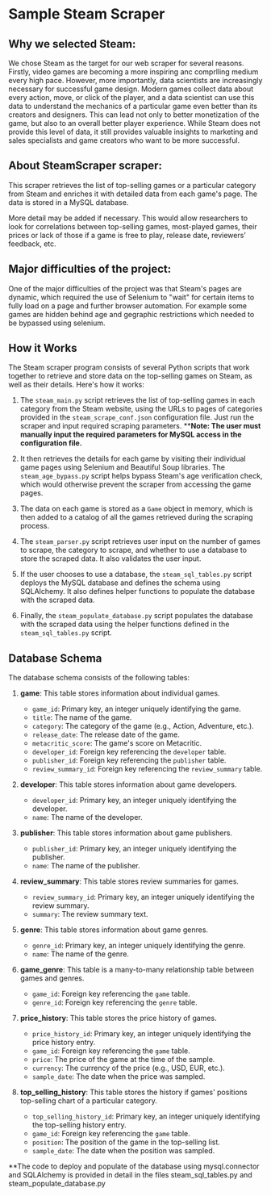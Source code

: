 # Sample Steam Scraper

## Why we selected Steam:

We chose Steam as the target for our web scraper for several reasons. Firstly, video games are becoming a more inspiring anc comprlling medium every high pace. However, more importantly, data scientists are increasingly necessary for successful game design. Modern games collect data about every action, move, or click of the player, and a data scientist can use this data to understand the mechanics of a particular game even better than its creators and designers. This can lead not only to better monetization of the game, but also to an overall better player experience. While Steam does not provide this level of data, it still provides valuable insights to marketing and sales specialists and game creators who want to be more successful.

## About SteamScraper scraper:

This scraper retrieves the list of top-selling games or a particular category from Steam and enriches it with detailed data from each game's page. The data is stored in a MySQL database.  

More detail may be added if necessary. This would allow researchers to look for correlations between top-selling games, most-played games, their prices or lack of those if a game is free to play, release date, reviewers’ feedback, etc.

## Major difficulties of the project:

One of the major difficulties of the project was that Steam's pages are dynamic, which required the use of Selenium to "wait" for certain items to fully load on a page and further browser automation. For example some games are hidden behind age and gegraphic restrictions which needed to be bypassed using selenium.


## How it Works

The Steam scraper program consists of several Python scripts that work together to retrieve and store data on the top-selling games on Steam, as well as their details. Here's how it works:

1. The `steam_main.py` script retrieves the list of top-selling games in each category from the Steam website, using the URLs to pages of categories provided in the `steam_scrape_conf.json` configuration file. Just run the scraper and input required scraping parameters.
****Note: The user must manually input the required parameters for MySQL access in the configuration file.**
2. It then retrieves the details for each game by visiting their individual game pages using Selenium and Beautiful Soup libraries. The `steam_age_bypass.py` script helps bypass Steam's age verification check, which would otherwise prevent the scraper from accessing the game pages.

3. The data on each game is stored as a `Game` object in memory, which is then added to a catalog of all the games retrieved during the scraping process.

4. The `steam_parser.py` script retrieves user input on the number of games to scrape, the category to scrape, and whether to use a database to store the scraped data. It also validates the user input.

5. If the user chooses to use a database, the `steam_sql_tables.py` script deploys the MySQL database and defines the schema using SQLAlchemy. It also defines helper functions to populate the database with the scraped data.

6. Finally, the `steam_populate_database.py` script populates the database with the scraped data using the helper functions defined in the `steam_sql_tables.py` script.

## Database Schema

The database schema consists of the following tables:

1. **game**: This table stores information about individual games.
   - `game_id`: Primary key, an integer uniquely identifying the game.
   - `title`: The name of the game.
   - `category`: The category of the game (e.g., Action, Adventure, etc.).
   - `release_date`: The release date of the game.
   - `metacritic_score`: The game's score on Metacritic.
   - `developer_id`: Foreign key referencing the `developer` table.
   - `publisher_id`: Foreign key referencing the `publisher` table.
   - `review_summary_id`: Foreign key referencing the `review_summary` table.

2. **developer**: This table stores information about game developers.
   - `developer_id`: Primary key, an integer uniquely identifying the developer.
   - `name`: The name of the developer.

3. **publisher**: This table stores information about game publishers.
   - `publisher_id`: Primary key, an integer uniquely identifying the publisher.
   - `name`: The name of the publisher.

4. **review_summary**: This table stores review summaries for games.
   - `review_summary_id`: Primary key, an integer uniquely identifying the review summary.
   - `summary`: The review summary text.

5. **genre**: This table stores information about game genres.
   - `genre_id`: Primary key, an integer uniquely identifying the genre.
   - `name`: The name of the genre.

6. **game_genre**: This table is a many-to-many relationship table between games and genres.
   - `game_id`: Foreign key referencing the `game` table.
   - `genre_id`: Foreign key referencing the `genre` table.

7. **price_history**: This table stores the price history of games.
   - `price_history_id`: Primary key, an integer uniquely identifying the price history entry.
   - `game_id`: Foreign key referencing the `game` table.
   - `price`: The price of the game at the time of the sample.
   - `currency`: The currency of the price (e.g., USD, EUR, etc.).
   - `sample_date`: The date when the price was sampled.

8. **top_selling_history**: This table stores the history if games' positions top-selling chart of a particular category.
   - `top_selling_history_id`: Primary key, an integer uniquely identifying the top-selling history entry.
   - `game_id`: Foreign key referencing the `game` table.
   - `position`: The position of the game in the top-selling list.
   - `sample_date`: The date when the position was sampled.

**The code to deploy and populate of the database using mysql.connector and SQLAlchemy is provided in detail in 
the files steam_sql_tables.py and steam_populate_database.py